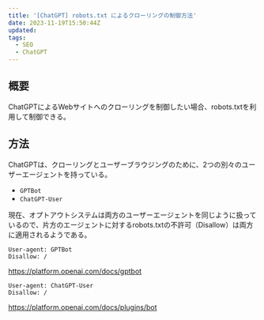 ```yaml
---
title: '[ChatGPT] robots.txt によるクローリングの制御方法'
date: 2023-11-19T15:50:44Z
updated:
tags:
  - SEO
  - ChatGPT
---
```


## 概要

ChatGPTによるWebサイトへのクローリングを制御したい場合、robots.txtを利用して制御できる。

## 方法

ChatGPTは、クローリングとユーザーブラウジングのために、2つの別々のユーザーエージェントを持っている。

- `GPTBot`
- `ChatGPT-User`

現在、オプトアウトシステムは両方のユーザーエージェントを同じように扱っているので、片方のエージェントに対するrobots.txtの不許可（Disallow）は両方に適用されるようである。

```
User-agent: GPTBot
Disallow: /
```

https://platform.openai.com/docs/gptbot

```
User-agent: ChatGPT-User
Disallow: /
```

https://platform.openai.com/docs/plugins/bot
